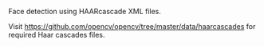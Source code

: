 Face detection using HAARcascade XML files.

Visit https://github.com/opencv/opencv/tree/master/data/haarcascades for required Haar cascades files.
